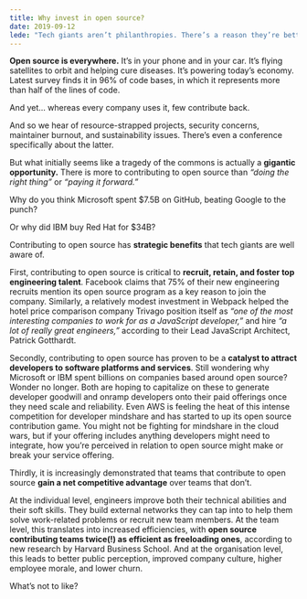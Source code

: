 ```yaml
---
title: Why invest in open source?
date: 2019-09-12
lede: "Tech giants aren’t philanthropies. There’s a reason they’re betting on open source: it’s good for business."
---
```


**Open source is everywhere.** It’s in your phone and in your car.
It’s flying satellites to orbit and helping cure diseases.
It’s powering today’s economy.
Latest survey finds it in 96% of code bases, in which it represents more than half of the lines of code.

And yet… whereas every company uses it, few contribute back.

And so we hear of resource-strapped projects, security concerns, maintainer burnout, and sustainability issues.
There’s even a conference specifically about the latter.

But what initially seems like a tragedy of the commons is actually a **gigantic opportunity.**
There is more to contributing to open source than _“doing the right thing”_ or _“paying it forward.”_

Why do you think Microsoft spent $7.5B on GitHub, beating Google to the punch?

Or why did IBM buy Red Hat for $34B?

Contributing to open source has **strategic benefits** that tech giants are well aware of.

First, contributing to open source is critical to **recruit, retain, and foster top engineering talent**.
Facebook claims that 75% of their new engineering recruits mention its open source program as a key reason to join the company.
Similarly, a relatively modest investment in Webpack helped the hotel price comparison company Trivago position itself as
_“one of the most interesting companies to work for as a JavaScript developer,”_
and hire _“a lot of really great engineers,”_ according to their Lead JavaScript Architect, Patrick Gotthardt.

Secondly, contributing to open source has proven to be a **catalyst to attract developers to software platforms and services**.
Still wondering why Microsoft or IBM spent billions on companies based around open source? Wonder no longer.
Both are hoping to capitalize on these to generate developer goodwill and onramp developers onto their paid offerings once they need scale and reliability.
Even AWS is feeling the heat of this intense competition for developer mindshare and has started to up its open source contribution game.
You might not be fighting for mindshare in the cloud wars, but if your offering includes anything developers might need to integrate,
how you’re perceived in relation to open source might make or break your service offering.

Thirdly, it is increasingly demonstrated that teams that contribute to open source **gain a net competitive advantage** over teams that don’t.

At the individual level, engineers improve both their technical abilities and their soft skills.
They build external networks they can tap into to help them solve work-related problems or recruit new team members.
At the team level, this translates into increased efficiencies, with **open source contributing teams twice(!) as efficient as freeloading ones**,
according to new research by Harvard Business School.
And at the organisation level, this leads to better public perception, improved company culture, higher employee morale, and lower churn.

What’s not to like?
